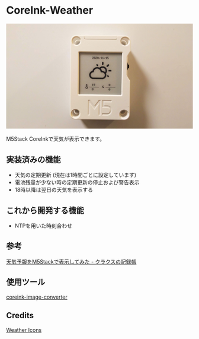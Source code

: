 # CoreInk-Weather

![写真](images/eyecatch.jpg)

M5Stack CoreInkで天気が表示できます。

## 実装済みの機能

* 天気の定期更新 (現在は1時間ごとに設定しています)
* 電池残量が少ない時の定期更新の停止および警告表示
* 18時以降は翌日の天気を表示する

## これから開発する機能

* NTPを用いた時刻合わせ

## 参考

[天気予報をM5Stackで表示してみた \- クラクスの記録帳](https://kuracux.hatenablog.jp/entry/2019/07/13/101143)

## 使用ツール

[coreink-image-converter](https://github.com/wararyo/coreink-image-converter)

## Credits

[Weather Icons](https://erikflowers.github.io/weather-icons/)

